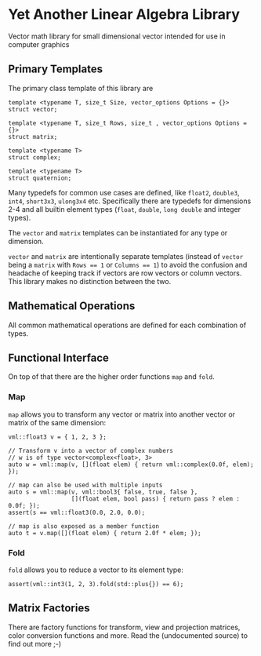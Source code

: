 # Yet Another Linear Algebra Library

Vector math library for small dimensional vector intended for use in computer graphics

## Primary Templates

The primary class template of this library are 

    template <typename T, size_t Size, vector_options Options = {}>
    struct vector;

    template <typename T, size_t Rows, size_t , vector_options Options = {}>
    struct matrix;
    
    template <typename T>
    struct complex;

    template <typename T>
    struct quaternion;

Many typedefs for common use cases are defined, like `float2`, `double3`, 
`int4`, `short3x3`, `ulong3x4` etc. Specifically there are typedefs for
dimensions 2-4 and all builtin element types (`float`, `double`, `long double` 
and integer types). 

The `vector` and `matrix` templates can be instantiated for any type or dimension.

`vector` and `matrix` are intentionally separate templates (instead of `vector` 
being a `matrix` with `Rows == 1` or `Columns == 1`) to avoid the confusion and 
headache of keeping track if vectors are row vectors or column vectors. This 
library makes no distinction between the two. 

## Mathematical Operations

All common mathematical operations are defined for each combination of types. 

## Functional Interface

On top of that there are the higher order functions `map` and `fold`.

### Map

`map` allows you to transform any vector or matrix into another vector or matrix
of the same dimension:
 
    vml::float3 v = { 1, 2, 3 };
    
    // Transform v into a vector of complex numbers 
    // w is of type vector<complex<float>, 3>
    auto w = vml::map(v, [](float elem) { return vml::complex(0.0f, elem); });
    
    // map can also be used with multiple inputs
    auto s = vml::map(v, vml::bool3{ false, true, false }, 
                      [](float elem, bool pass) { return pass ? elem : 0.0f; });
    assert(s == vml::float3(0.0, 2.0, 0.0);
    
    // map is also exposed as a member function
    auto t = v.map([](float elem) { return 2.0f * elem; });
       
### Fold

`fold` allows you to reduce a vector to its element type:

    assert(vml::int3(1, 2, 3).fold(std::plus{}) == 6);       

## Matrix Factories

There are factory functions for transform, view and projection matrices, color 
conversion functions and more. Read the (undocumented source) to find out more ;-)
